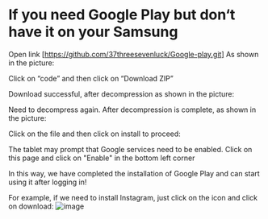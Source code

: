 # If you need Google Play but don‘t have it on your Samsung
Open link [https://github.com/37threesevenluck/Google-play.git]
As shown in the picture:

Click on “code” and then click on “Download ZIP”

Download successful, after decompression as shown in the picture:

Need to decompress again. After decompression is complete, as shown in the picture:

Click on the file and then click on install to proceed:

The tablet may prompt that Google services need to be enabled. Click on this page and click on "Enable" in the bottom left corner

In this way, we have completed the installation of Google Play and can start using it after logging in!

For example, if we need to install Instagram, just click on the icon and click on download:
![image](https://github.com/user-attachments/assets/e880c921-8338-4047-acb3-a0bc2f8731ef)
